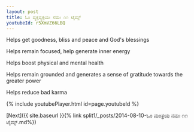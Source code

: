 ```yaml
---
layout: post
title: ಓಂ ವ್ಯಕ್ತವ್ಯಕ್ತಯಃ ನಮಃ ೧೧ ಟೈಮ್ಸ್
youtubeId: r5XmVZ66LBQ
---
```

 
 
Helps get goodness, bliss and peace and God's blessings
 
Helps remain focused, help generate inner energy 
 
Helps boost physical and mental health 
 
Helps remain grounded and generates a sense of gratitude towards the greater power 
 
Helps reduce bad karma
 
 
 
 


{% include youtubePlayer.html id=page.youtubeId %}
 
[Next]({{ site.baseurl }}{% link  split1/_posts/2014-08-10-ಓಂ ಮಂತ್ರಯ ನಮಃ ೧೧ ಟೈಮ್ಸ್.md%})
 
